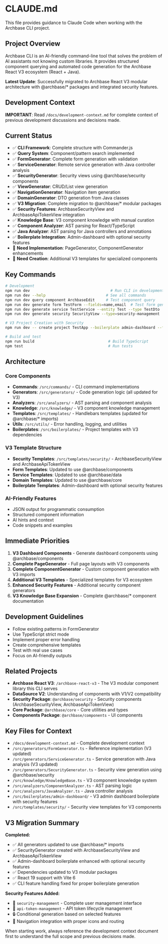 # CLAUDE.md

This file provides guidance to Claude Code when working with the Archbase CLI project.

## Project Overview

Archbase CLI is an AI-friendly command-line tool that solves the problem of AI assistants not knowing custom libraries. It provides structured component querying and automated code generation for the Archbase React V3 ecosystem (React + Java).

**Latest Update**: Successfully migrated to Archbase React V3 modular architecture with @archbase/* packages and integrated security features.

## Development Context

**IMPORTANT**: Read `/docs/development-context.md` for complete context of previous development discussions and decisions made.

## Current Status

- ✅ **CLI Framework**: Complete structure with Commander.js
- ✅ **Query System**: Component/pattern search implemented  
- ✅ **FormGenerator**: Complete form generation with validation
- ✅ **ServiceGenerator**: Remote service generation with Java controller analysis
- ✅ **SecurityGenerator**: Security views using @archbase/security components
- ✅ **ViewGenerator**: CRUD/List view generation
- ✅ **NavigationGenerator**: Navigation item generation
- ✅ **DomainGenerator**: DTO generation from Java classes
- ✅ **V3 Migration**: Complete migration to @archbase/* modular packages
- ✅ **Security Features**: ArchbaseSecurityView and ArchbaseApiTokenView integration
- ✅ **Knowledge Base**: V3 component knowledge with manual curation
- ✅ **Component Analyzer**: AST parsing for React/TypeScript
- ✅ **Java Analyzer**: AST parsing for Java controllers and annotations
- ✅ **Boilerplate Integration**: Admin-dashboard with optional security features
- 🚧 **Need Implementation**: PageGenerator, ComponentGenerator enhancements
- 🚧 **Need Creation**: Additional V3 templates for specialized components

## Key Commands

```bash
# Development
npm run dev                                    # Run CLI in development
npm run dev --help                           # See all commands
npm run dev query component ArchbaseEdit     # Test component query
npm run dev generate form TestForm --fields=name,email  # Test form generation
npm run dev generate service TestService --entity Test --type TestDto  # Test service generation
npm run dev generate security SecurityView --type=security-management  # Test security generation

# V3 Project Creation with Security
npm run dev -- create project TestApp --boilerplate admin-dashboard --features security-management,api-token-management,dashboard,authentication

# Build and test
npm run build                                 # Build TypeScript
npm test                                      # Run tests
```

## Architecture

### Core Components
- **Commands**: `/src/commands/` - CLI command implementations
- **Generators**: `/src/generators/` - Code generation logic (all updated for V3)
- **Analyzers**: `/src/analyzers/` - AST parsing and component analysis
- **Knowledge**: `/src/knowledge/` - V3 component knowledge management
- **Templates**: `/src/templates/` - Handlebars templates (updated for @archbase/* imports)
- **Utils**: `/src/utils/` - Error handling, logging, and utilities
- **Boilerplates**: `/src/boilerplates/` - Project templates with V3 dependencies

### V3 Template Structure
- **Security Templates**: `/src/templates/security/` - ArchbaseSecurityView and ArchbaseApiTokenView
- **Form Templates**: Updated to use @archbase/components
- **Service Templates**: Updated to use @archbase/data
- **Domain Templates**: Updated to use @archbase/core
- **Boilerplate Templates**: Admin-dashboard with optional security features

### AI-Friendly Features
- JSON output for programmatic consumption
- Structured component information
- AI hints and context
- Code snippets and examples

## Immediate Priorities

1. **V3 Dashboard Components** - Generate dashboard components using @archbase/components
2. **Complete PageGenerator** - Full page layouts with V3 components
3. **Complete ComponentGenerator** - Custom component generation with V3 imports
4. **Additional V3 Templates** - Specialized templates for V3 ecosystem
5. **Enhanced Security Features** - Additional security component generators
6. **V3 Knowledge Base Expansion** - Complete @archbase/* component documentation

## Development Guidelines

- Follow existing patterns in FormGenerator
- Use TypeScript strict mode
- Implement proper error handling
- Create comprehensive templates
- Test with real use cases
- Focus on AI-friendly outputs

## Related Projects

- **Archbase React V3**: `/archbase-react-v3` - The V3 modular component library this CLI serves
- **DataSource V2**: Understanding of components with V1/V2 compatibility
- **Security Package**: `@archbase/security` - Security components (ArchbaseSecurityView, ArchbaseApiTokenView)
- **Core Package**: `@archbase/core` - Core utilities and types
- **Components Package**: `@archbase/components` - UI components

## Key Files for Context

- `/docs/development-context.md` - Complete development context
- `/src/generators/FormGenerator.ts` - Reference implementation (V3 updated)
- `/src/generators/ServiceGenerator.ts` - Service generation with Java analysis (V3 updated)
- `/src/generators/SecurityGenerator.ts` - Security view generation using @archbase/security
- `/src/knowledge/KnowledgeBase.ts` - V3 component knowledge system
- `/src/analyzers/ComponentAnalyzer.ts` - AST parsing logic
- `/src/analyzers/JavaAnalyzer.ts` - Java controller analysis
- `/src/boilerplates/admin-dashboard/` - V3 admin dashboard boilerplate with security features
- `/src/templates/security/` - Security view templates for V3 components

## V3 Migration Summary

**Completed:**
- ✅ All generators updated to use @archbase/* imports
- ✅ SecurityGenerator created with ArchbaseSecurityView and ArchbaseApiTokenView
- ✅ Admin-dashboard boilerplate enhanced with optional security features
- ✅ Dependencies updated to V3 modular packages
- ✅ React 19 support with Vite 6
- ✅ CLI feature handling fixed for proper boilerplate generation

**Security Features Added:**
- 🔐 `security-management` - Complete user management interface
- 🔑 `api-token-management` - API token lifecycle management
- 🔒 Conditional generation based on selected features
- 🧭 Navigation integration with proper icons and routing

When starting work, always reference the development context document first to understand the full scope and previous decisions made.
